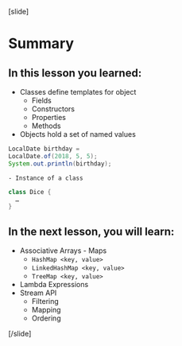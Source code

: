 [slide]
# Summary

## In this lesson you learned:

- Classes define templates for object 
    - Fields
    - Constructors
    - Properties
    - Methods
- Objects hold a set of named values
``` java
LocalDate birthday = 
LocalDate.of(2018, 5, 5);
System.out.println(birthday);
```
    - Instance of a class

``` java
class Dice {
  …
}
```

## In the next lesson, you will learn:

- Associative Arrays - Maps
    - `HashMap <key, value>`
    - `LinkedHashMap <key, value>`
    - `TreeMap <key, value>`
- Lambda Expressions
- Stream API
    - Filtering
    - Mapping
    - Ordering
    
[/slide] 


